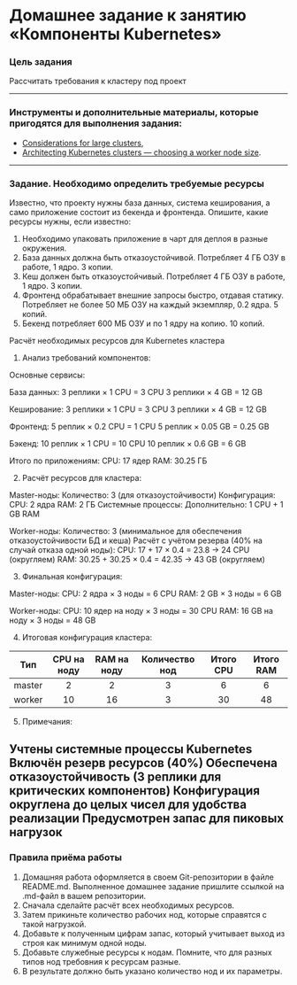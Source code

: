 # Домашнее задание к занятию «Компоненты Kubernetes»

### Цель задания

Рассчитать требования к кластеру под проект

------

### Инструменты и дополнительные материалы, которые пригодятся для выполнения задания:

- [Considerations for large clusters](https://kubernetes.io/docs/setup/best-practices/cluster-large/),
- [Architecting Kubernetes clusters — choosing a worker node size](https://learnk8s.io/kubernetes-node-size).

------

### Задание. Необходимо определить требуемые ресурсы
Известно, что проекту нужны база данных, система кеширования, а само приложение состоит из бекенда и фронтенда. Опишите, какие ресурсы нужны, если известно:

1. Необходимо упаковать приложение в чарт для деплоя в разные окружения. 
2. База данных должна быть отказоустойчивой. Потребляет 4 ГБ ОЗУ в работе, 1 ядро. 3 копии. 
3. Кеш должен быть отказоустойчивый. Потребляет 4 ГБ ОЗУ в работе, 1 ядро. 3 копии. 
4. Фронтенд обрабатывает внешние запросы быстро, отдавая статику. Потребляет не более 50 МБ ОЗУ на каждый экземпляр, 0.2 ядра. 5 копий. 
5. Бекенд потребляет 600 МБ ОЗУ и по 1 ядру на копию. 10 копий.


Расчёт необходимых ресурсов для Kubernetes кластера

1. Анализ требований компонентов:

Основные сервисы:

База данных:
3 реплики × 1 CPU = 3 CPU
3 реплики × 4 GB = 12 GB

Кеширование:
3 реплики × 1 CPU = 3 CPU
3 реплики × 4 GB = 12 GB

Фронтенд:
5 реплик × 0.2 CPU = 1 CPU
5 реплик × 0.05 GB = 0.25 GB

Бэкенд:
10 реплик × 1 CPU = 10 CPU
10 реплик × 0.6 GB = 6 GB

Итого по приложениям:
CPU: 17 ядер
RAM: 30.25 ГБ

2. Расчёт ресурсов для кластера:

Master-ноды:
Количество: 3 (для отказоустойчивости)
Конфигурация:
CPU: 2 ядра
RAM: 2 ГБ
Системные процессы:
Дополнительно: 1 CPU + 1 GB RAM

Worker-ноды:
Количество: 3 (минимальное для обеспечения отказоустойчивости БД и кеша)
Расчёт с учётом резерва (40% на случай отказа одной ноды):
CPU: 17 + 17 × 0.4 = 23.8 → 24 CPU (округляем)
RAM: 30.25 + 30.25 × 0.4 = 42.35 → 43 GB (округляем)

3. Финальная конфигурация:

Master-ноды:
CPU: 2 ядра × 3 ноды = 6 CPU
RAM: 2 GB × 3 ноды = 6 GB

Worker-ноды:
CPU: 10 ядер на ноду × 3 ноды = 30 CPU
RAM: 16 GB на ноду × 3 ноды = 48 GB

4. Итоговая конфигурация кластера:

Тип  | CPU на ноду | RAM на ноду | Количество нод | Итого CPU | Итого RAM |
:---: | :---: | :---: | :---: | :---: | :---: |
master | 2 | 2 | 3 | 6 | 6 |
worker | 10 | 16 | 3 | 30 | 48 |

5. Примечания:

Учтены системные процессы Kubernetes
Включён резерв ресурсов (40%)
Обеспечена отказоустойчивость (3 реплики для критических компонентов)
Конфигурация округлена до целых чисел для удобства реализации
Предусмотрен запас для пиковых нагрузок
----

### Правила приёма работы

1. Домашняя работа оформляется в своем Git-репозитории в файле README.md. Выполненное домашнее задание пришлите ссылкой на .md-файл в вашем репозитории.
2. Сначала сделайте расчёт всех необходимых ресурсов.
3. Затем прикиньте количество рабочих нод, которые справятся с такой нагрузкой.
4. Добавьте к полученным цифрам запас, который учитывает выход из строя как минимум одной ноды. 
5. Добавьте служебные ресурсы к нодам. Помните, что для разных типов нод требовния к ресурсам разные. 
6. В результате должно быть указано количество нод и их параметры.

